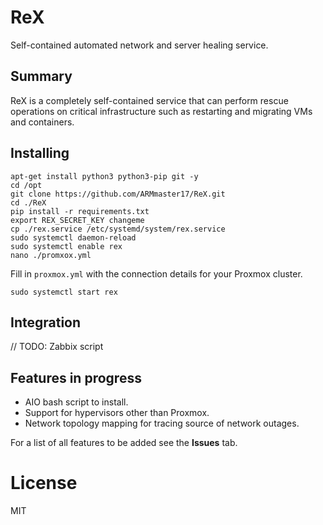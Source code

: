 # ReX
Self-contained automated network and server healing service.

## Summary
ReX is a completely self-contained service that can perform rescue operations on critical infrastructure such as restarting and migrating VMs and containers.

## Installing
```
apt-get install python3 python3-pip git -y
cd /opt
git clone https://github.com/ARMmaster17/ReX.git
cd ./ReX
pip install -r requirements.txt
export REX_SECRET_KEY changeme
cp ./rex.service /etc/systemd/system/rex.service
sudo systemctl daemon-reload
sudo systemctl enable rex
nano ./promxox.yml
```

Fill in `proxmox.yml` with the connection details for your Proxmox cluster.

```
sudo systemctl start rex
```

## Integration
// TODO: Zabbix script

## Features in progress
- AIO bash script to install.
- Support for hypervisors other than Proxmox.
- Network topology mapping for tracing source of network outages.

For a list of all features to be added see the **Issues** tab.

# License
MIT